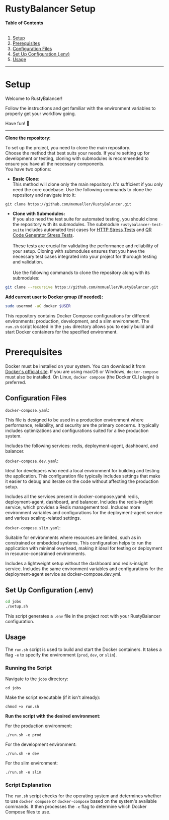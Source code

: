 
# RustyBalancer Setup
**Table of Contents** <br> <br>
1. [Setup](#setup) <br>
2. [Prerequisites](#prerequisites) <br>
3. [Configuration Files](#configuration-files) <br>
4. [Set Up Configuration (.env)](#set-up-configuration) <br>
5. [Usage](#usage)

----

<a id="setup"></a>
# Setup
Welcome to RustyBalancer!

Follow the instructions and get familiar with the environment variables to properly get your workflow going.

Have fun! 🦀

----
**Clone the repository:**

To set up the project, you need to clone the main repository. <br>
Choose the method that best suits your needs. If you're setting up for development or testing, cloning with submodules is recommended to ensure you have all the necessary components. <br>
You have two options:

- **Basic Clone:** <br>
   This method will clone only the main repository. It's sufficient if you only need the core codebase.
   Use the following commands to clone the repository and navigate into it:

```shell  
git clone https://github.com/mxmueller/RustyBalancer.git
```

- **Clone with Submodules:** <br>
   If you also need the test suite for automated testing, you should clone the repository with its submodules. 
   The submodule `rustybalancer-test-suite` includes automated test cases for [HTTP Stress Tests](https://github.com/mxmueller/rustybalancer-test-suite/blob/main/http-stress/README.md) and [QR Code Generator Stress Tests](https://github.com/mxmueller/rustybalancer-test-suite/tree/main/qr-code). <br> <br>
   These tests are crucial for validating the performance and reliability of your setup.
   Cloning with submodules ensures that you have the necessary test cases integrated into your project for thorough testing and validation. <br> <br>
   Use the following commands to clone the repository along with its submodules: <br>
```bash
git clone --recursive https://github.com/mxmueller/RustyBalancer.git
``` 

**Add current user to Docker group (if needed):**

```bash
sudo usermod -aG docker $USER
```

This repository contains Docker Compose configurations for different environments: production, development, and a slim environment. 
The `run.sh` script located in the `jobs` directory allows you to easily build and start Docker containers for the specified environment.

<a id="prerequisites"></a>
# Prerequisites

Docker must be installed on your system. You can download it from [Docker's official site](https://www.docker.com/products/docker-desktop).
If you are using macOS or Windows, `docker-compose` must also be installed. On Linux, `docker compose` (the Docker CLI plugin) is preferred.

<a id="configuration-files"></a>
## Configuration Files

`docker-compose.yaml`:

This file is designed to be used in a production environment where performance, reliability, and security are the primary concerns.
It typically includes optimizations and configurations suited for a live production system.

Includes the following services: redis, deployment-agent, dashboard, and balancer.

`docker-compose.dev.yaml`: 

Ideal for developers who need a local environment for building and testing the application. 
This configuration file typically includes settings that make it easier to debug and iterate on the code without affecting the production setup.

Includes all the services present in docker-compose.yaml: redis, deployment-agent, dashboard, and balancer.
Includes the redis-insight service, which provides a Redis management tool.
Includes more environment variables and configurations for the deployment-agent service and various scaling-related settings.

`docker-compose.slim.yaml`: 

Suitable for environments where resources are limited, such as in constrained or embedded systems.
This configuration helps to run the application with minimal overhead, making it ideal for testing or deployment in resource-constrained environments.

Includes a lightweight setup without the dashboard and redis-insight service.
Includes the same environment variables and configurations for the deployment-agent service as docker-compose.dev.yml.

<a id="set-up-configuration"></a>
## Set Up Configuration (.env)

```bash
cd jobs
./setup.sh
```

This script generates a `.env` file in the project root with your RustyBalancer configuration.

<a id="usage"></a>
## Usage

The `run.sh` script is used to build and start the Docker containers. It takes a flag `-e` to specify the environment (`prod`, `dev`, or `slim`).

<a id="running-the-script"></a>
### Running the Script

Navigate to the `jobs` directory:
```shell
cd jobs
```

Make the script executable (if it isn't already):
```shell
chmod +x run.sh
```

**Run the script with the desired environment:**

For the production environment:

```shell
./run.sh -e prod
```

For the development environment:

```shell
./run.sh -e dev
```

For the slim environment:

```shell
./run.sh -e slim
```

<a id="script-explanation"></a>
### Script Explanation

The `run.sh` script checks for the operating system and determines whether to use `docker compose` or `docker-compose` based on the system's available commands. It then processes the `-e` flag to determine which Docker Compose files to use.

